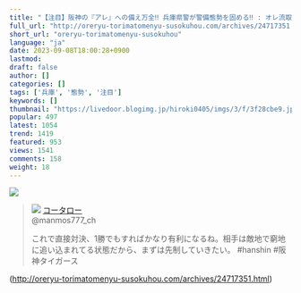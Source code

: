 ```yaml
---
title: "【注目】阪神の『アレ』への備え万全‼ 兵庫県警が警備態勢を固める‼ : オレ流取りまとめニュース速報"
full_url: "http://oreryu-torimatomenyu-susokuhou.com/archives/24717351.html"
short_url: "oreryu-torimatomenyu-susokuhou"
language: "ja"
date: 2023-09-08T18:00:28+0900
lastmod: 
draft: false
author: []
categories: []
tags: ['兵庫', '態勢', '注目']
keywords: []
thumbnail: "https://livedoor.blogimg.jp/hiroki0405/imgs/3/f/3f28cbe9.jpg"
popular: 497
latest: 1054
trend: 1419
featured: 953
views: 1541
comments: 158
weight: 18
---
```


![](https://livedoor.blogimg.jp/hiroki0405/imgs/3/f/3f28cbe9.jpg)

<blockquote id='twibody9JDEV2rLXh'> <p> <img src='https://livedoor.blogimg.jp/hiroki0405/imgs/c/b/cbb734c5.jpg'> <a target='_blank' href='https://twitter.com/manmos777_ch/status/1699760467366081013'>コータロー </a><br> @manmos777_ch </p> <p id='twitext9JDEV2rLXh'> これで直接対決、1勝でもすればかなり有利になるね。相手は敵地で窮地に追い込まれてる状態だから、まずは先制していきたい。 #hanshin #阪神タイガース </p> </blockquote> 

(http://oreryu-torimatomenyu-susokuhou.com/archives/24717351.html)
